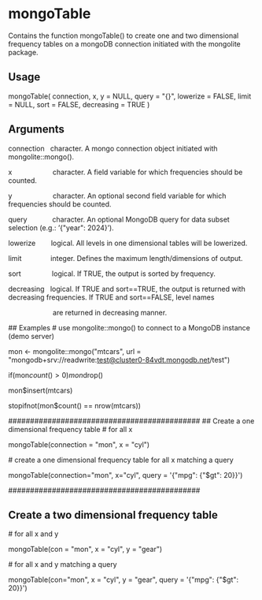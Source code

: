 # mongoTable

Contains the function mongoTable() to create one and two dimensional frequency tables on a mongoDB connection initiated with the mongolite package.

## Usage
mongoTable(
connection,
x,
y = NULL,
query = "{}",
lowerize = FALSE,
limit = NULL,
sort = FALSE,
decreasing = TRUE
)

## Arguments
connection   &nbsp; character. A mongo connection object initiated with mongolite::mongo().

x       &nbsp;&nbsp;&nbsp;&nbsp;&nbsp;&nbsp;&nbsp;&nbsp;&nbsp;&nbsp;&nbsp;&nbsp;&nbsp;&nbsp;&nbsp;&nbsp;&nbsp;&nbsp;&nbsp;       character. A field variable for which frequencies should be counted.

y       &nbsp;&nbsp;&nbsp;&nbsp;&nbsp;&nbsp;&nbsp;&nbsp;&nbsp;&nbsp;&nbsp;&nbsp;&nbsp;&nbsp;&nbsp;&nbsp;&nbsp;&nbsp;&nbsp;       character. An optional second field variable for which frequencies should be counted.

query    &nbsp;&nbsp;&nbsp;&nbsp;&nbsp;&nbsp;&nbsp;&nbsp;&nbsp;&nbsp;&nbsp;      character. An optional MongoDB query for data subset selection (e.g.: ’{\"year\": 2024}’).

lowerize &nbsp;&nbsp;&nbsp;&nbsp;&nbsp;&nbsp;    logical. All levels in one dimensional tables will be lowerized.

limit  &nbsp;&nbsp;&nbsp;&nbsp;&nbsp;&nbsp;&nbsp;&nbsp;&nbsp;&nbsp;&nbsp;&nbsp;&nbsp;    integer. Defines the maximum length/dimensions of output.

sort     &nbsp;&nbsp;&nbsp;&nbsp;&nbsp;&nbsp;&nbsp;&nbsp;&nbsp;&nbsp;&nbsp;&nbsp;&nbsp;&nbsp;    logical. If TRUE, the output is sorted by frequency.

decreasing  &nbsp; logical. If TRUE and sort==TRUE, the output is returned with decreasing frequencies. If TRUE and sort==FALSE, level names

&nbsp;&nbsp;&nbsp;&nbsp;&nbsp;&nbsp;&nbsp;&nbsp;&nbsp;&nbsp;&nbsp;&nbsp;&nbsp;&nbsp;&nbsp;&nbsp;&nbsp;&nbsp;&nbsp;&nbsp;&nbsp;&nbsp;&nbsp;are returned in decreasing manner.

\#\# Examples
\# use mongolite::mongo() to connect to a MongoDB instance (demo server)

mon <- mongolite::mongo("mtcars", url = "mongodb+srv://readwrite:test@cluster0-84vdt.mongodb.net/test")

if(mon$count() > 0) mon$drop()

mon$insert(mtcars)

stopifnot(mon$count() == nrow(mtcars))

############################################
\#\# Create a one dimensional frequency table
\# for all x

mongoTable(connection = "mon", x = "cyl")

\# create a one dimensional frequency table for all x matching a query

mongoTable(connection="mon", x="cyl", query = '{\"mpg\": {\"$gt": 20}}')

############################################
## Create a two dimensional frequency table
\# for all x and y

mongoTable(con = "mon", x = "cyl", y = "gear")

\# for all x and y matching a query

mongoTable(con="mon", x = "cyl", y = "gear", query = '{\"mpg\": {\"$gt": 20}}')
